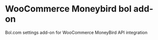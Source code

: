 # WooCommerce Moneybird bol add-on

Bol.com settings add-on for WooCommerce MoneyBird API integration
